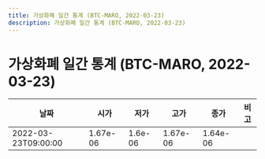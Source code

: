 ```yaml
---
title: 가상화폐 일간 통계 (BTC-MARO, 2022-03-23)
description: 가상화폐 일간 통계 (BTC-MARO, 2022-03-23)
---
```


가상화폐 일간 통계 (BTC-MARO, 2022-03-23)
===

|날짜|시가|저가|고가|종가|비고|
|--|--|--|--|--|--|
|2022-03-23T09:00:00|1.67e-06|1.6e-06|1.67e-06|1.64e-06|    |
